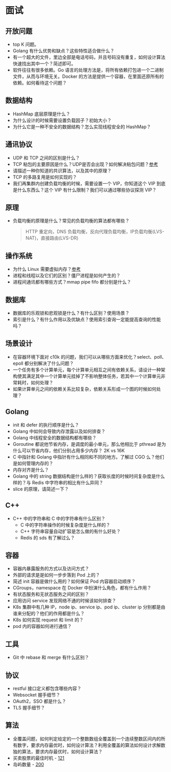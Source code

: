 # 面试

## 开放问题

- top K 问题。
- Golang 有什么优势和缺点？这些特性适合做什么？
- 有一个超大的文件，里边全部是电话号码，并且号码没有重复，如何设计算法快速找出其中一个？简述即可。
- 软件往往有很多依赖。Go 语言的处理方法是，将所有依赖打包进一个二进制文件，从而与环境无关。Docker 的方法是提供一个容器，在里面还原所有的依赖。如何看待这个问题？

## 数据结构

- HashMap 底层原理是什么？
- 为什么设计的时候需要设置负载因子？初始大小？
- 为什么它是一种不安全的数据结构？怎么实现线程安全的 HashMap？

## 通讯协议

- UDP 和 TCP 之间的区别是什么？
- TCP 粘包的主要原因是什么？UDP是否会出现？如何解决粘包问题？[参考](https://draveness.me/whys-the-design-tcp-message-frame/)
- 请描述一种你知道的共识算法，以及其中的原理？
- TCP 的多路复用是如何实现的？
- 我们再集群内创建负载均衡的时候，需要设置一个 VIP，你知道这个 VIP 到底是什么东西么？这个 VIP 有什么限制？我们可以通过哪些协议探测 VIP？

## 原理

- 负载均衡的原理是什么？常见的负载均衡的算法都有哪些？
  > HTTP 重定向，DNS 负载均衡，反向代理负载均衡，IP负载均衡(LVS-NAT)，直接路由(LVS-DR)

## 操作系统

- 为什么 Linux 需要虚拟内存？[参考](https://draveness.me/whys-the-design-os-virtual-memory/)
- 进程和线程以及它们的区别？僵尸进程是如何产生的？
- 进程间通讯都有哪些方式？mmap pipe fifo 都分别是什么？

## 数据库

- 数据库的乐观锁和悲观锁是什么？有什么区别？使用场景？
- 索引是什么？有什么作用以及优缺点？使用索引查询一定能提高查询的性能吗？

## 场景设计

- 在容器环境下面对 c10k 的问题，我们可以从哪些方面来优化？select、poll、epoll 都分别解决了什么问题？
- 一个任务有多个计算单元，每个计算单元相互之间有依赖关系，请设计一种架构使其满足其中一个计算单元挂掉了不影响整体任务，若其中一个计算单元非常耗时，如何处理？
- 如果计算单元之间的依赖关系比较复杂，依赖关系形成一个图的时候如何处理？

## Golang

- init 和 defer 的执行顺序是什么？
- Golang 中如何会导致内存泄露以及如何排查？
- Golang 中线程安全的数据结构都有哪些？
- Goroutine 都说他节省内存，是调度的最小单元，那么他相比于 pthread 是为什么可以节省内存，他们分别占用多少内存？ 2K vs 16K
- C 中指针和 Golang 中指针有什么相同和不同的地方。了解过 CGO 么？他们是如何管理内存的？
- 内存对齐是什么？
- Golang 中的 string 数据结构是什么样的？获取长度的时候时间复杂度是什么样的？与 Redis 中字符串的相比有什么异同？
- slice 的原理，请简述一下？

## C++

- C++ 中的字符串和 C 中的字符串有什么区别？
  - C 中的字符串操作的时候复杂度是什么样的？
  - C++ 字符串容量自动扩容是怎么做的有什么好处？
  - Redis 的 sds 有了解过么？

## 容器

- 容器内暴露服务的方式以及访问方式？
- 外部的请求是是如何一步步落到 Pod 上的？
- 简述 init 容器是做什么用的？如何保证 Pod 内容器启动顺序？
- CGroups，namespace 在 Docker 中扮演什么角色，都有什么作用？
- 有状态服务和无状态服务之间的区别？
- 应用访问 service 发现网络不通的时候该如何排查？
- K8s 集群中有几种 IP，node ip、service ip、pod ip、cluster ip 分别都是由谁来分配的？他们的作用都是什么？
- K8s 如何实现 request 和 limit 的？
- pod 内的容器如何进行通信？

## 工具

- Git 中 rebase 和 merge 有什么区别？

## 协议

- restful 接口定义都包含哪些内容？
- Websocket 握手细节？
- OAuth2，SSO 都是什么？
- TLS 握手细节？

## 算法

- 全覆盖问题，如何判定给定的一个整数数组全覆盖到一个连续整数区间内的所有数字，要求内存最优时，如何设计算法？利用全覆盖的算法如何设计求解数独的算法，要求内存最优时，如何设计算法？
- 买卖股票的最佳时机 - [121](https://leetcode-cn.com/problems/best-time-to-buy-and-sell-stock/)
- 岛屿数量 - [200](https://leetcode-cn.com/problems/number-of-islands/)
